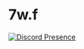 # 7w.f
[![Discord Presence](https://lanyard.cnrad.dev/api/1183792334220050493?borderRadius=20px&theme=dark&showDisplayName=true)](https://discord.com/users/1183792334220050493)
